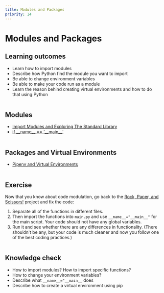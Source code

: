 ```yaml
---
title: Modules and Packages
priority: 14
---
```


# Modules and Packages

## Learning outcomes

- Learn how to import modules
- Describe how Python find the module you want to import
- Be able to change environment variables
- Be able to make your code run as a module
- Learn the reason behind creating virtual environments and how to do that using Python
  <br><br>

## Modules

- [Import Modules and Exploring The Standard Library](https://www.youtube.com/watch?v=CqvZ3vGoGs0)
- [if \_\_name\_\_ == ‘\_\_main\_\_’](https://www.youtube.com/watch?v=sugvnHA7ElY)
  <br><br>

## Packages and Virtual Environments

- [Pipenv and Virtual Environments](https://docs.python-guide.org/dev/virtualenvs/)
  <br><br>

## Exercise

Now that you know about code modulation, go back to the [Rock, Paper, and Scissors!](https://vennbury.com/lessons/python/basics/basics/project-1:-rock-paper-scissors) project and fix the code:
<br>

1. Separate all of the functions in different files.
2. Then import the functions into `main.py` and use `__name__="__main__"` for the main script. Your code should not have any global variables.
3. Run it and see whether there are any differences in functionality. (There shouldn't be any, but your code is much cleaner and now you follow one of the best coding practices.)
   <br><br>

## Knowledge check

- How to import modules? How to import specific functions?
- How to change your environment variables?
- Describe what `__name__="__main__` does
- Describe how to create a virtual environment using pip
  <br><br>
